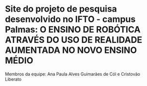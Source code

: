 # Site do projeto de pesquisa desenvolvido no IFTO - campus Palmas: O ENSINO DE ROBÓTICA ATRAVÉS DO USO DE REALIDADE AUMENTADA NO NOVO ENSINO MÉDIO
Membros da equipe: Ana Paula Alves Guimarães de Cól e Cristovão Liberato
